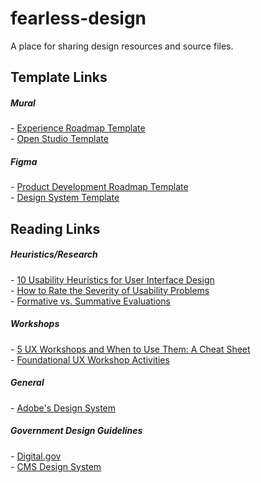 # fearless-design
A place for sharing design resources and source files.

<h2>Template Links</h2>
<h5>Mural</h5>
- <a href="https://app.mural.co/t/fearless8304/template/4b71ca75-9246-4da7-90c3-7ff5e2ec191e" target="_blank">Experience Roadmap Template</a> 
<br>
- <a href="https://app.mural.co/template/123407e6-25ed-4492-a69a-c8db259d18f7/6c42e3d3-8ea5-473c-a4ab-badb741e5698" target="_blank">Open Studio Template</a>
<h5>Figma</h5>
- <a href="https://www.figma.com/file/nue5qhIccNSWlt7ZYJU6fh/Product-Development-Roadmap-Template-(Copy)-(Copy)?node-id=0%3A1&t=l6C81sfVm5XBwaz3-1" target="_blank">Product Development Roadmap Template</a>
<br>
- <a href="https://www.figma.com/file/JtH5busgBHLCPaSDiINsvf/Design-System?node-id=14449%3A133773&t=XpCqx1hhyaE77JLN-1" target="_blank">Design System Template</a>


<h2>Reading Links</h2>
<h5>Heuristics/Research</h5>
- <a href="https://www.nngroup.com/articles/ten-usability-heuristics/" target="_blank">10 Usability Heuristics for User Interface Design</a> 
<br>
- <a href="https://www.nngroup.com/articles/how-to-rate-the-severity-of-usability-problems/" target="_blank">How to Rate the Severity of Usability Problems</a>
<br>
- <a href="https://www.nngroup.com/articles/formative-vs-summative-evaluations/" target="_blank">Formative vs. Summative Evaluations</a>


<h5>Workshops</h5>
- <a href="https://www.nngroup.com/articles/5-ux-workshops/" target="_blank">5 UX Workshops and When to Use Them: A Cheat Sheet</a>
<br>
- <a href="https://www.nngroup.com/articles/workshop-activities/" target="_blank">Foundational UX Workshop Activities</a>

<h5>General</h5>
- <a href="https://spectrum.adobe.com/" target="_blank">Adobe's Design System</a>

<h5>Government Design Guidelines</h5>
- <a href="https://digital.gov/" target="_blank">Digital.gov</a>
<br>
- <a href="https://design.cms.gov/?theme=core" target="_blank">CMS Design System</a>
